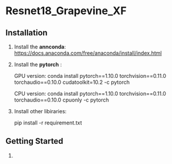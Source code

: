 # Resnet18_Grapevine_XF
## Installation
1. Install the **annconda**: https://docs.anaconda.com/free/anaconda/install/index.html
2. Install the **pytorch** :
   
   GPU version: conda install pytorch==1.10.0 torchvision==0.11.0 torchaudio==0.10.0 cudatoolkit=10.2 -c pytorch
   
   CPU version: conda install pytorch==1.10.0 torchvision==0.11.0 torchaudio==0.10.0 cpuonly -c pytorch
4. Install other libiraries:
   
   pip install -r requirement.txt
## Getting Started
1. 

